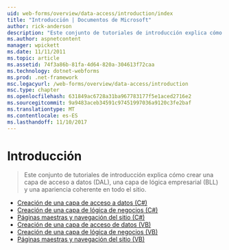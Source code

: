 ```yaml
---
uid: web-forms/overview/data-access/introduction/index
title: "Introducción | Documentos de Microsoft"
author: rick-anderson
description: "Este conjunto de tutoriales de introducción explica cómo crear una capa de acceso a datos (DAL), una capa de lógica empresarial (BLL) y una apariencia coherente en todo el sitio."
ms.author: aspnetcontent
manager: wpickett
ms.date: 11/11/2011
ms.topic: article
ms.assetid: 74f3a86b-81fa-4d64-820a-304613f72caa
ms.technology: dotnet-webforms
ms.prod: .net-framework
msc.legacyurl: /web-forms/overview/data-access/introduction
msc.type: chapter
ms.openlocfilehash: 631849ac6728a31ba967783177f5e1aced2716e2
ms.sourcegitcommit: 9a9483aceb34591c97451997036a9120c3fe2baf
ms.translationtype: MT
ms.contentlocale: es-ES
ms.lasthandoff: 11/10/2017
---
```

<a name="introduction"></a>Introducción
====================
> Este conjunto de tutoriales de introducción explica cómo crear una capa de acceso a datos (DAL), una capa de lógica empresarial (BLL) y una apariencia coherente en todo el sitio.


- [Creación de una capa de acceso a datos (C#)](creating-a-data-access-layer-cs.md)
- [Creación de una capa de lógica de negocios (C#)](creating-a-business-logic-layer-cs.md)
- [Páginas maestras y navegación del sitio (C#)](master-pages-and-site-navigation-cs.md)
- [Creación de una capa de acceso de datos (VB)](creating-a-data-access-layer-vb.md)
- [Creación de una capa de lógica de negocios (VB)](creating-a-business-logic-layer-vb.md)
- [Páginas maestras y navegación del sitio (VB)](master-pages-and-site-navigation-vb.md)
